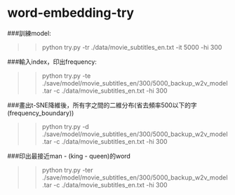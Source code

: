 # word-embedding-try
###訓練model:
>>python try.py -tr ./data/movie_subtitles_en.txt -it 5000 -hi 300

###輸入index，印出frequency:
>>python try.py -te ./save/model/movie_subtitles_en/300/5000_backup_w2v_model.tar -c ./data/movie_subtitles_en.txt -hi 300

###畫出t-SNE降維後，所有字之間的二維分布(省去頻率500以下的字(frequency_boundary))
>>python try.py -d ./save/model/movie_subtitles_en/300/5000_backup_w2v_model.tar -c ./data/movie_subtitles_en.txt -hi 300

###印出最接近man - (king - queen)的word
>>python try.py -ter ./save/model/movie_subtitles_en/300/5000_backup_w2v_model.tar -c ./data/movie_subtitles_en.txt -hi 300
